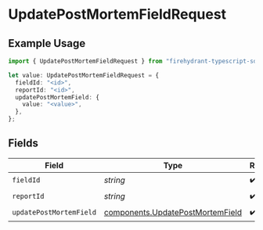 # UpdatePostMortemFieldRequest

## Example Usage

```typescript
import { UpdatePostMortemFieldRequest } from "firehydrant-typescript-sdk/models/operations";

let value: UpdatePostMortemFieldRequest = {
  fieldId: "<id>",
  reportId: "<id>",
  updatePostMortemField: {
    value: "<value>",
  },
};
```

## Fields

| Field                                                                                | Type                                                                                 | Required                                                                             | Description                                                                          |
| ------------------------------------------------------------------------------------ | ------------------------------------------------------------------------------------ | ------------------------------------------------------------------------------------ | ------------------------------------------------------------------------------------ |
| `fieldId`                                                                            | *string*                                                                             | :heavy_check_mark:                                                                   | N/A                                                                                  |
| `reportId`                                                                           | *string*                                                                             | :heavy_check_mark:                                                                   | N/A                                                                                  |
| `updatePostMortemField`                                                              | [components.UpdatePostMortemField](../../models/components/updatepostmortemfield.md) | :heavy_check_mark:                                                                   | N/A                                                                                  |